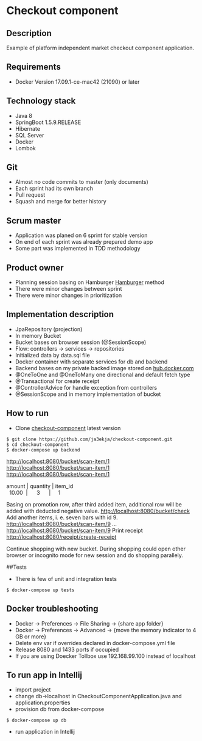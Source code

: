 # Checkout component

## Description

Example of platform independent market checkout component application.  

## Requirements 

* Docker Version 17.09.1-ce-mac42 (21090) or later

## Technology stack 

* Java 8
* SpringBoot 1.5.9.RELEASE
* Hibernate
* SQL Server
* Docker
* Lombok

## Git
* Almost no code commits to master (only documents)
* Each sprint had its own branch
* Pull request
* Squash and merge for better history

## Scrum master

* Application was planed on 6 sprint for stable version 
* On end of each sprint was already prepared demo app
* Some part was implemented in TDD methodology  

## Product owner

* Planning session basing on Hamburger [Hamburger](https://github.com/ja3ekja/checkout-component/blob/master/Hamburger.xlsx) method
* There were minor changes between sprint
* There were minor changes in prioritization 

## Implementation description

* JpaRepository (projection)
* In memory Bucket
* Bucket bases on browser session (@SessionScope)
* Flow: controllers -> services -> repositories
* Initialized data by data.sql file
* Docker container with separate services for db and backend
* Backend bases on my private backed image stored on [hub.docker.com](https://hub.docker.com/r/ja3ekja/maven/)
* @OneToOne and @OneToMany one directional and default fetch type
* @Transactional for create receipt 
* @ControllerAdvice for handle exception from controllers
* @SessionScope and in memory implementation of bucket



## How to run
* Clone [checkout-component](https://github.com/ja3ekja/checkout-component) latest version

 ```
 $ git clone https://github.com/ja3ekja/checkout-component.git
 $ cd checkout-component
 $ docker-compose up backend
 ```
 [http://localhost:8080/bucket/scan-item/1](http://localhost:8080/bucket/scan-item/1)
 [http://localhost:8080/bucket/scan-item/1](http://localhost:8080/bucket/scan-item/1)
 [http://localhost:8080/bucket/scan-item/1](http://localhost:8080/bucket/scan-item/1)
 
 amount | quantity | item_id
 <br>
 &nbsp; 10.00	&nbsp;|&nbsp;  &nbsp;&nbsp;&nbsp;   3	 &nbsp;&nbsp;&nbsp;&nbsp;  |   &nbsp;&nbsp;&nbsp; 1
  
 Basing on promotion row, after third added item, additional row will be added with deducted negative value.
 [http://localhost:8080/bucket/check](http://localhost:8080/bucket/check)
 Add another items, i. e. seven bars with id 9.
 [http://localhost:8080/bucket/scan-item/9](http://localhost:8080/bucket/scan-item/9)
 ...
 [http://localhost:8080/bucket/scan-item/9](http://localhost:8080/bucket/scan-item/9)
 Print receipt
 [http://localhost:8080/receipt/create-receipt](http://localhost:8080/receipt/create-receipt)
 
 Continue shopping with new bucket. During shopping could open other browser or incognito mode for new session and do shopping parallely.

##Tests
* There is few of unit and integration tests

```
$ docker-compose up tests
```

 
## Docker troubleshooting 

* Docker -> Preferences -> File Sharing -> {share app folder}
* Docker -> Preferences -> Advanced -> {move the memory indicator to 4 GB or more}
* Delete env var if overrides declared in docker-compose.yml file
* Release 8080 and 1433 ports if occupied 
* If you are using Doecker Tollbox use 192.168.99.100 instead of localhost

## To run app in Intellij
* import project
* change db->localhost in CheckoutComponentApplication.java and application.properties
* provision db from docker-compose
```
$ docker-compose up db
``` 
* run application in Intellij
 
